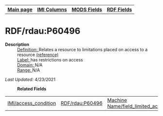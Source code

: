 <!DOCTYPE html>
<html>

<body>
<table style="width:100%">
  <tr>
    <th><a href="index.md">Main page</a></th>
	<th><a href="IMI.md">IMI Columns</a></th>
    <th><a href="MODS.md">MODS Fields</a></th>
    <th><a href="RDF.md">RDF Fields</a></th>
  </tr>
</table>



<h1>RDF/rdau:P60496</h1>
<dl>
  <dt><b>Description</b></dt>
  <dd><ins>Definition: </ins>Relates a resource to limitations placed on access to a resource <a href="http://www.rdaregistry.info/Elements/u/#P60496">(reference)</a></dd>
  <dd><ins>Label: </ins> has restrictions on access</dd>
  <dd><ins>Domain: </ins> N/A</dd>
  <dd><ins>Range: </ins> N/A</dd>
</dl>
<p><i>Last Updated: </i>4/23/2021</p>
<dl>
	<dd><b>Related Fields</b></dd>
		<table>
			<td><a href="access_condition.md">IMI/access_condition</a></td>
			<td><a href="rdf.rdau.p60496.md">RDF/rdau:P60496</a></td>
			<td><a href="workbench_field_limited_access.md">Machine Name/field_limited_access</a></td>
		</table>
</dl>
</body>
</html>